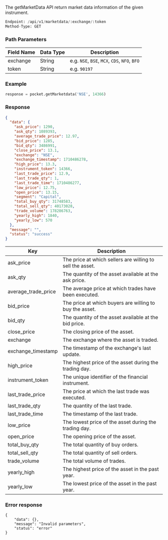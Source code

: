 <!-- ## Get Market Data -->
The getMarketData API return market data information of the given instrument.

```python
Endpoint: /api/v1/marketdata/:exchange/:token
Method-Type: GET
```


### Path Parameters
| Field Name | Data Type | Description                           |
|------------|-----------|---------------------------------------|
| exchange   | String    | e.g. `NSE`, `BSE`, `MCX`, `CDS`, `NFO`, `BFO`    |
| token      | String    | e.g. `90197`                            |


### Example
```python
response = pocket.getMarketdata('NSE', 14366)
```


### Response
```json
{
  "data": {
    "ask_price": 1290,
    "ask_qty": 1089393,
    "average_trade_price": 12.97,
    "bid_price": 1285,
    "bid_qty": 3486991,
    "close_price": 13.1,
    "exchange": "NSE",
    "exchange_timestamp": 1710486278,
    "high_price": 13.3,
    "instrument_token": 14366,
    "last_trade_price": 12.9,
    "last_trade_qty": 1,
    "last_trade_time": 1710486277,
    "low_price": 12.75,
    "open_price": 13.15,
    "segment": "Capital",
    "total_buy_qty": 31748583,
    "total_sell_qty": 40173028,
    "trade_volume": 178286763,
    "yearly_high": 1840,
    "yearly_low": 570
  },
  "message": "",
  "status": "success"
}
```

| Key                 | Description                                               |
|---------------------|-----------------------------------------------------------|
| ask_price           | The price at which sellers are willing to sell the asset. |
| ask_qty             | The quantity of the asset available at the ask price.     |
| average_trade_price | The average price at which trades have been executed.     |
| bid_price           | The price at which buyers are willing to buy the asset.   |
| bid_qty             | The quantity of the asset available at the bid price.     |
| close_price         | The closing price of the asset.                           |
| exchange            | The exchange where the asset is traded.                   |
| exchange_timestamp | The timestamp of the exchange's last update.              |
| high_price          | The highest price of the asset during the trading day.    |
| instrument_token    | The unique identifier of the financial instrument.        |
| last_trade_price    | The price at which the last trade was executed.          |
| last_trade_qty      | The quantity of the last trade.                           |
| last_trade_time     | The timestamp of the last trade.                          |
| low_price           | The lowest price of the asset during the trading day.     |
| open_price          | The opening price of the asset.                           |
| total_buy_qty       | The total quantity of buy orders.                         |
| total_sell_qty      | The total quantity of sell orders.                        |
| trade_volume        | The total volume of trades.                               |
| yearly_high         | The highest price of the asset in the past year.          |
| yearly_low          | The lowest price of the asset in the past year.           |


### Error response
```
{
    "data": {},
    "message": "Invalid parameters",
    "status": "error"
}
```